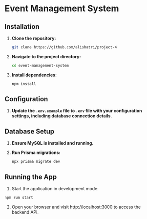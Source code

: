 # Event Management System

## Installation

1. **Clone the repository:**
    ```bash
    git clone https://github.com/alishatri/project-4
    ```

2. **Navigate to the project directory:**

    ```bash
    cd event-management-system
    ```

3. **Install dependencies:**

    ```bash
    npm install
    ```

## Configuration

1. **Update the `.env.example` file  to `.env` file with your configuration settings, including database connection details.**

## Database Setup

1. **Ensure MySQL is installed and running.**

2. **Run Prisma migrations:**

    ```bash
    npx prisma migrate dev
    ```

## Running the App

1. Start the application in development mode:

```bash
npm run start
``` 
2. Open your browser and visit http://localhost:3000 to access the backend API.
